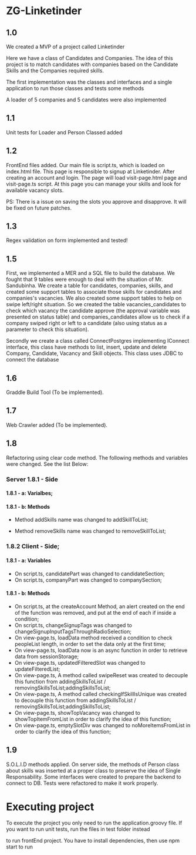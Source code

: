 # ZG-Linketinder


## 1.0
We created a MVP of a project called Linketinder

Here we have a class of Candidates and Companies. The idea of this project is to match candidates with companies based on the Candidate Skills and the Companies required skills.

The first implementation was the classes and interfaces and a single application to run those classes and tests some methods

A loader of 5 companies and 5 candidates were also implemented

## 1.1

Unit tests for Loader and Person Classed added

## 1.2

FrontEnd files added. Our main file is script.ts, which is loaded on index.html file. This page is responsible to signup at Linketinder. After creating an account and login. The page will load visit-page.html page and visit-page.ts script. At this page you can manage your skills and look for available vacancy slots.

PS: There is a issue on saving the slots you approve and disapprove. It will be fixed on future patches.


## 1.3

Regex validation on form implemented and tested!

## 1.5
First, we implemented a MER and a SQL file to build the database. We fought that 9 tables were enough to deal with the situation of Mr. Sandubinha. We create a table for candidates, companies, skills, and created some support tables to associate those skills for candidates and companies's vacancies. We also created some support tables to help on swipe left/right situation. So we created the table vacancies_candidates to check which vacancy the candidate approve (the approval variable was presented on status table) and companies_candidates allow us to check if a company swiped right or left to a candidate (also using status as a parameter to check this situation).

Secondly we create a class called ConnectPostgres implementing IConnect interface, this class have 
methods to list, insert, update and delete Company, Candidate, Vacancy and Skill objects. This class uses JDBC to connect the database

## 1.6
Graddle Build Tool (To be implemented).

## 1.7
Web Crawler added (To be implemented).

## 1.8

Refactoring using clear code method. The following methods and variables were changed. See the list Below:

### Server 1.8.1 - Side

#### 1.8.1 - a: Varialbes;

#### 1.8.1 - b: Methods
- Method addSkills name was changed to addSkillToList;

- Method removeSkills name was changed to removeSkillToList;
### 1.8.2 Client - Side;

#### 1.8.1 - a: Variables

- On script.ts, candidatePart was changed to candidateSection;
- On script.ts, companyPart was changed to companySection;


#### 1.8.1 - b: Methods

- On script.ts, at the createAccount Method, an alert created on the end of the function was removed, and put at the end of each if inside a condition;
- On script.ts, changeSignupTags was changed to changeSignupInputTagsThroughRadioSelection;
- On view-page.ts, loadData method received a condition to check peopleList length, in order to set the data only at the first time;
- On view-page.ts, loadData now is an async function in order to retrieve data from sessionStorage;
- On view-page.ts, updatedFilteredSlot was changed to updateFilteredList;
- On view-page.ts, A method called swipeReset was created to decouple this function from addingSkillsToList / removingSkillsToList;addingSkillsToList;
- On view-page.ts, A method called checkingIfSkillIsUnique was created to decouple this function from addingSkillsToList / removingSkillsToList;addingSkillsToList;
- On view-page.ts, showTopVacancy was changed to showTopItemFromList in order to clarify the idea of this function;
- On view-page.ts, emptySlotDiv was changed to noMoreItemsFromList in order to clarify the idea of this function;


## 1.9

S.O.L.I.D methods applied. On server side, the methods of Person class about skills was inserted at a proper class to preserve the idea of Single Responsability. Some interfaces were created to prepare the backend to connect to DB. Tests were refactored to make it work properly.



# Executing project

To execute the project you only need to run the application.groovy file. If you want to run unit tests, run the files in test folder instead

to run frontEnd project. You have to install dependencies, then use npm start to run
